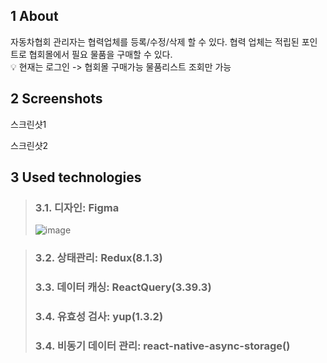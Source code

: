 
## 1 About
자동차협회 관리자는 협력업체를 등록/수정/삭제 할 수 있다. 협력 업체는 적립된 포인트로 협회몰에서 필요 물품을 구매할 수 있다. <br />
 💡 현재는 로그인 -> 협회몰 구매가능 물품리스트 조회만 가능

## 2 Screenshots
스크린샷1


스크린샷2


## 3 Used technologies

> ### 3.1. 디자인: Figma
> ![image](https://github.com/user-attachments/assets/517f1ec5-d434-48bf-963e-6783dd165f1b)


> ### 3.2. 상태관리: Redux(8.1.3)
> ### 3.3. 데이터 캐싱: ReactQuery(3.39.3)
> ### 3.4. 유효성 검사: yup(1.3.2)
> ### 3.4. 비동기 데이터 관리: react-native-async-storage()



